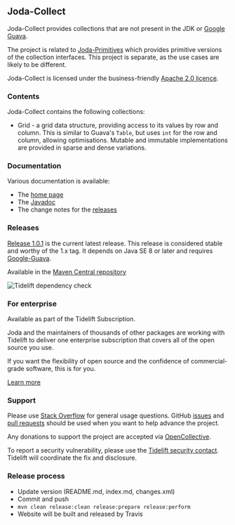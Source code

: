 Joda-Collect
------------

Joda-Collect provides collections that are not present in the JDK or [Google Guava](https://github.com/google/guava).

The project is related to [Joda-Primitives](https://www.joda.org/joda-primitives/) which provides primitive versions of the collection interfaces.
This project is separate, as the use cases are likely to be different.

Joda-Collect is licensed under the business-friendly [Apache 2.0 licence](https://www.joda.org/joda-collect/licenses.html).


### Contents

Joda-Collect contains the following collections:

* Grid - a grid data structure, providing access to its values by row and column.
This is similar to Guava's `Table`, but uses `int` for the row and column, allowing optimisations.
Mutable and immutable implementations are provided in sparse and dense variations.


### Documentation
Various documentation is available:

* The [home page](https://www.joda.org/joda-collect/)
* The [Javadoc](https://www.joda.org/joda-collect/apidocs/index.html)
* The change notes for the [releases](https://www.joda.org/joda-collect/changes-report.html)


### Releases
[Release 1.0.1](https://www.joda.org/joda-collect/download.html) is the current latest release.
This release is considered stable and worthy of the 1.x tag.
It depends on Java SE 8 or later and requires [Google-Guava](https://github.com/google/guava).

Available in the [Maven Central repository](https://search.maven.org/search?q=g:org.joda%20AND%20a:joda-collect&core=gav)

![Tidelift dependency check](https://tidelift.com/badges/github/JodaOrg/joda-collect)


### For enterprise
Available as part of the Tidelift Subscription.

Joda and the maintainers of thousands of other packages are working with Tidelift to deliver one enterprise subscription that covers all of the open source you use.

If you want the flexibility of open source and the confidence of commercial-grade software, this is for you.

[Learn more](https://tidelift.com/subscription/pkg/maven-org-joda-joda-collect?utm_source=maven-org-joda-joda-collect&utm_medium=github)


### Support
Please use [Stack Overflow](https://stackoverflow.com/search?q=joda-collect) for general usage questions.
GitHub [issues](https://github.com/JodaOrg/joda-collect/issues) and [pull requests](https://github.com/JodaOrg/joda-collect/pulls)
should be used when you want to help advance the project.

Any donations to support the project are accepted via [OpenCollective](https://opencollective.com/joda).

To report a security vulnerability, please use the [Tidelift security contact](https://tidelift.com/security).
Tidelift will coordinate the fix and disclosure.


### Release process

* Update version (README.md, index.md, changes.xml)
* Commit and push
* `mvn clean release:clean release:prepare release:perform`
* Website will be built and released by Travis
